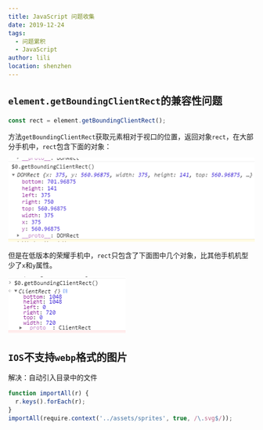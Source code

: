 ```yaml
---
title: JavaScript 问题收集
date: 2019-12-24
tags:
  - 问题累积
  - JavaScript
author: lili
location: shenzhen
---
```


## ` element.getBoundingClientRect `的兼容性问题

```js
const rect = element.getBoundingClientRect();
```
方法` getBoundingClientRect `获取元素相对于视口的位置，返回对象` rect `，在大部分手机中，` rect `包含下面的对象：

![image from dependency](../.vuepress/public/images/js-question/01.png)

但是在低版本的荣耀手机中，` rect `只包含了下面图中几个对象，比其他手机机型少了` x `和` y `属性。

![image from dependency](../.vuepress/public/images/js-question/02.png)


## ` IOS `不支持` webp `格式的图片

解决：自动引入目录中的文件

```js
function importAll(r) {
  r.keys().forEach(r);
}
importAll(require.context('../assets/sprites', true, /\.svg$/));
```
